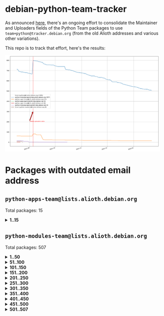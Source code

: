 # debian-python-team-tracker



As announced [here](https://lists.debian.org/debian-python/2021/08/msg00006.html), there's an ongoing effort to consolidate the Maintainer and Uploaders fields of the Python Team packages to use `team+python@tracker.debian.org` (from the old Alioth addresses and various other variations).



This repo is to track that effort, here's the results:



![Python team emails](images/python_team_emails.svg)


# Packages with outdated email address

## `python-apps-team@lists.alioth.debian.org`
Total packages: 15
<details>
<summary><b>1..15</b></summary>


| # | Package | Version |
| --- | --- | --- |
| 1 | [ctop](https://tracker.debian.org/ctop) | 1.0.0-2.1 |
| 2 | [db2twitter](https://tracker.debian.org/db2twitter) | 0.6-1.1 |
| 3 | [dodgy](https://tracker.debian.org/dodgy) | 0.1.9-3 |
| 4 | [etm](https://tracker.debian.org/etm) | 3.2.30-1.1 |
| 5 | [firmware-microbit-micropython](https://tracker.debian.org/firmware-microbit-micropython) | 1.0.1-2 |
| 6 | [freealchemist](https://tracker.debian.org/freealchemist) | 0.5-1.1 |
| 7 | [kanboard-cli](https://tracker.debian.org/kanboard-cli) | 0.0.2-1.1 |
| 8 | [lightyears](https://tracker.debian.org/lightyears) | 1.4-2 |
| 9 | [pipenv](https://tracker.debian.org/pipenv) | 11.9.0-1.1 |
| 10 | [prospector](https://tracker.debian.org/prospector) | 1.1.7-2 |
| 11 | [pybik](https://tracker.debian.org/pybik) | 3.0-3.1 |
| 12 | [retweet](https://tracker.debian.org/retweet) | 0.10-1.1 |
| 13 | [sen](https://tracker.debian.org/sen) | 0.6.1-0.1 |
| 14 | [sinntp](https://tracker.debian.org/sinntp) | 1.6-1.2 |
| 15 | [smem](https://tracker.debian.org/smem) | 1.5-1.1 |
</details>

## `python-modules-team@lists.alioth.debian.org`
Total packages: 507
<details>
<summary><b>1..50</b></summary>


| # | Package | Version |
| --- | --- | --- |
| 1 | [anorack](https://tracker.debian.org/anorack) | 0.2.7-1 |
| 2 | [anosql](https://tracker.debian.org/anosql) | 1.0.1-1 |
| 3 | [asn1crypto](https://tracker.debian.org/asn1crypto) | 1.4.0-1 |
| 4 | [astral](https://tracker.debian.org/astral) | 1.6.1-2 |
| 5 | [authres](https://tracker.debian.org/authres) | 1.2.0-2 |
| 6 | [automat](https://tracker.debian.org/automat) | 20.2.0-1 |
| 7 | [azure-cosmos-table-python](https://tracker.debian.org/azure-cosmos-table-python) | 1.0.5+git20191025-5 |
| 8 | [bdist-nsi](https://tracker.debian.org/bdist-nsi) | 0.1.5-2 |
| 9 | [bernhard](https://tracker.debian.org/bernhard) | 0.2.6-2 |
| 10 | [betamax](https://tracker.debian.org/betamax) | 0.8.1-2 |
| 11 | [bibtexparser](https://tracker.debian.org/bibtexparser) | 1.1.0+ds-3 |
| 12 | [binaryornot](https://tracker.debian.org/binaryornot) | 0.4.4+dfsg-4 |
| 13 | [bitstruct](https://tracker.debian.org/bitstruct) | 8.9.0-1 |
| 14 | [case](https://tracker.debian.org/case) | 1.5.3+dfsg-3 |
| 15 | [cerealizer](https://tracker.debian.org/cerealizer) | 0.8.1-3 |
| 16 | [chardet](https://tracker.debian.org/chardet) | 4.0.0-1 |
| 17 | [chargebee-python](https://tracker.debian.org/chargebee-python) | 1.6.6-1 |
| 18 | [codicefiscale](https://tracker.debian.org/codicefiscale) | 0.9+ds0-2 |
| 19 | [colorclass](https://tracker.debian.org/colorclass) | 2.2.0-2.2 |
| 20 | [colorspacious](https://tracker.debian.org/colorspacious) | 1.1.2-2 |
| 21 | [commonmark](https://tracker.debian.org/commonmark) | 0.9.1-3 |
| 22 | [constantly](https://tracker.debian.org/constantly) | 15.1.0-2 |
| 23 | [contextlib2](https://tracker.debian.org/contextlib2) | 0.6.0.post1-1 |
| 24 | [cookiecutter](https://tracker.debian.org/cookiecutter) | 1.7.3-1 |
| 25 | [coreapi](https://tracker.debian.org/coreapi) | 2.3.3-4 |
| 26 | [coreschema](https://tracker.debian.org/coreschema) | 0.0.4-3 |
| 27 | [cov-core](https://tracker.debian.org/cov-core) | 1.15.0-3 |
| 28 | [cppy](https://tracker.debian.org/cppy) | 1.1.0-2 |
| 29 | [cram](https://tracker.debian.org/cram) | 0.7-4 |
| 30 | [cssutils](https://tracker.debian.org/cssutils) | 1.0.2-3 |
| 31 | [d2to1](https://tracker.debian.org/d2to1) | 0.2.12-2 |
| 32 | [deap](https://tracker.debian.org/deap) | 1.3.1-2 |
| 33 | [debiancontributors](https://tracker.debian.org/debiancontributors) | 0.7.8-2 |
| 34 | [devpi-common](https://tracker.debian.org/devpi-common) | 3.2.2-1.1 |
| 35 | [django-ajax-selects](https://tracker.debian.org/django-ajax-selects) | 1.7.0-3 |
| 36 | [django-bitfield](https://tracker.debian.org/django-bitfield) | 1.9.6-2 |
| 37 | [django-dirtyfields](https://tracker.debian.org/django-dirtyfields) | 1.3.1-2 |
| 38 | [django-environ](https://tracker.debian.org/django-environ) | 0.4.4-2 |
| 39 | [django-filter](https://tracker.debian.org/django-filter) | 2.4.0-1 |
| 40 | [django-hvad](https://tracker.debian.org/django-hvad) | 1.8.0-1.1 |
| 41 | [django-js-reverse](https://tracker.debian.org/django-js-reverse) | 0.7.3-1.1 |
| 42 | [django-macaddress](https://tracker.debian.org/django-macaddress) | 1.5.0-2 |
| 43 | [django-memoize](https://tracker.debian.org/django-memoize) | 2.2.0+dfsg-1 |
| 44 | [django-nose](https://tracker.debian.org/django-nose) | 1.4.6-2.1 |
| 45 | [django-notification](https://tracker.debian.org/django-notification) | 1.2.0-3 |
| 46 | [django-pagination](https://tracker.debian.org/django-pagination) | 1.0.7-4 |
| 47 | [django-paintstore](https://tracker.debian.org/django-paintstore) | 0.2-4 |
| 48 | [django-picklefield](https://tracker.debian.org/django-picklefield) | 3.0.1-1 |
| 49 | [django-pipeline](https://tracker.debian.org/django-pipeline) | 1.6.14-3 |
| 50 | [django-q](https://tracker.debian.org/django-q) | 1.2.1-1 |
</details>
<details>
<summary><b>51..100</b></summary>

| # | Package | Version |
| --- | --- | --- |
| 51 | [django-recurrence](https://tracker.debian.org/django-recurrence) | 1.10.3-1 |
| 52 | [django-simple-redis-admin](https://tracker.debian.org/django-simple-redis-admin) | 1.4.0-2 |
| 53 | [django-stronghold](https://tracker.debian.org/django-stronghold) | 0.3.0+debian-2 |
| 54 | [django-webpack-loader](https://tracker.debian.org/django-webpack-loader) | 0.6.0-2 |
| 55 | [django-wkhtmltopdf](https://tracker.debian.org/django-wkhtmltopdf) | 3.3.0-1 |
| 56 | [django-xmlrpc](https://tracker.debian.org/django-xmlrpc) | 0.1.8-2 |
| 57 | [djangorestframework-api-key](https://tracker.debian.org/djangorestframework-api-key) | 2.0.0-2 |
| 58 | [dkimpy](https://tracker.debian.org/dkimpy) | 1.0.5-1 |
| 59 | [dnsdiag](https://tracker.debian.org/dnsdiag) | 2.0.2-1 |
| 60 | [dockerpty](https://tracker.debian.org/dockerpty) | 0.4.1-2 |
| 61 | [dominate](https://tracker.debian.org/dominate) | 2.3.1-2 |
| 62 | [drf-generators](https://tracker.debian.org/drf-generators) | 0.5.0-1 |
| 63 | [elasticsearch-curator](https://tracker.debian.org/elasticsearch-curator) | 5.8.1-1 |
| 64 | [enum34](https://tracker.debian.org/enum34) | 1.1.6-4 |
| 65 | [enzyme](https://tracker.debian.org/enzyme) | 0.4.1-2 |
| 66 | [exam](https://tracker.debian.org/exam) | 0.10.5-3 |
| 67 | [factory-boy](https://tracker.debian.org/factory-boy) | 2.11.1-3 |
| 68 | [faker](https://tracker.debian.org/faker) | 0.9.3-0.1 |
| 69 | [fakesleep](https://tracker.debian.org/fakesleep) | 0.1-2 |
| 70 | [fastchunking](https://tracker.debian.org/fastchunking) | 0.0.3-2 |
| 71 | [feedgenerator](https://tracker.debian.org/feedgenerator) | 1.9-2 |
| 72 | [flake8-polyfill](https://tracker.debian.org/flake8-polyfill) | 1.0.2-2 |
| 73 | [flask-api](https://tracker.debian.org/flask-api) | 1.1+dfsg-1.1 |
| 74 | [flask-babelex](https://tracker.debian.org/flask-babelex) | 0.9.4-1 |
| 75 | [flask-bcrypt](https://tracker.debian.org/flask-bcrypt) | 0.7.1-2 |
| 76 | [flask-compress](https://tracker.debian.org/flask-compress) | 1.4.0-3 |
| 77 | [flask-gravatar](https://tracker.debian.org/flask-gravatar) | 0.4.2-2 |
| 78 | [flask-htmlmin](https://tracker.debian.org/flask-htmlmin) | 1.3.2-2 |
| 79 | [flask-ldapconn](https://tracker.debian.org/flask-ldapconn) | 0.7.2-1.1 |
| 80 | [flask-limiter](https://tracker.debian.org/flask-limiter) | 1.0.1-2 |
| 81 | [flask-login](https://tracker.debian.org/flask-login) | 0.5.0-1 |
| 82 | [flask-mail](https://tracker.debian.org/flask-mail) | 0.9.1+dfsg1-1.1 |
| 83 | [flask-mongoengine](https://tracker.debian.org/flask-mongoengine) | 0.9.3-4 |
| 84 | [flask-multistatic](https://tracker.debian.org/flask-multistatic) | 1.0-2 |
| 85 | [flask-script](https://tracker.debian.org/flask-script) | 2.0.6-2 |
| 86 | [flask-silk](https://tracker.debian.org/flask-silk) | 0.2-18 |
| 87 | [flask-wtf](https://tracker.debian.org/flask-wtf) | 0.14.3-1 |
| 88 | [flufl.bounce](https://tracker.debian.org/flufl.bounce) | 3.0.1-1 |
| 89 | [flufl.enum](https://tracker.debian.org/flufl.enum) | 4.1.1-3 |
| 90 | [flufl.i18n](https://tracker.debian.org/flufl.i18n) | 3.0.1-1 |
| 91 | [flufl.lock](https://tracker.debian.org/flufl.lock) | 5.0.1-1 |
| 92 | [flufl.password](https://tracker.debian.org/flufl.password) | 1.3-3 |
| 93 | [flufl.testing](https://tracker.debian.org/flufl.testing) | 0.7-2 |
| 94 | [gerritlib](https://tracker.debian.org/gerritlib) | 0.8.0-2 |
| 95 | [gmplot](https://tracker.debian.org/gmplot) | 1.2.0-2 |
| 96 | [gtextfsm](https://tracker.debian.org/gtextfsm) | 1.1.0-2 |
| 97 | [gtts](https://tracker.debian.org/gtts) | 2.0.3-1 |
| 98 | [gtts-token](https://tracker.debian.org/gtts-token) | 1.1.3-1 |
| 99 | [guzzle-sphinx-theme](https://tracker.debian.org/guzzle-sphinx-theme) | 0.7.11-5 |
| 100 | [hachoir](https://tracker.debian.org/hachoir) | 3.1.0+dfsg-3 |
</details>
<details>
<summary><b>101..150</b></summary>

| # | Package | Version |
| --- | --- | --- |
| 101 | [haproxy-log-analysis](https://tracker.debian.org/haproxy-log-analysis) | 2.0~b0-2 |
| 102 | [heapdict](https://tracker.debian.org/heapdict) | 1.0.1-1 |
| 103 | [hiro](https://tracker.debian.org/hiro) | 0.5-2 |
| 104 | [hypothesis-auto](https://tracker.debian.org/hypothesis-auto) | 1.1.4-2 |
| 105 | [importmagic](https://tracker.debian.org/importmagic) | 0.1.7-2 |
| 106 | [inflection](https://tracker.debian.org/inflection) | 0.3.1-2 |
| 107 | [json-tricks](https://tracker.debian.org/json-tricks) | 3.11.0-2 |
| 108 | [jsonhyperschema-codec](https://tracker.debian.org/jsonhyperschema-codec) | 1.0.3-2 |
| 109 | [junos-eznc](https://tracker.debian.org/junos-eznc) | 2.1.7-3 |
| 110 | [jupyter-sphinx-theme](https://tracker.debian.org/jupyter-sphinx-theme) | 0.0.6+ds1-10 |
| 111 | [kitchen](https://tracker.debian.org/kitchen) | 1.2.6-2 |
| 112 | [kivy](https://tracker.debian.org/kivy) | 1.11.0-2 |
| 113 | [lazr.delegates](https://tracker.debian.org/lazr.delegates) | 2.0.3-2 |
| 114 | [lazr.smtptest](https://tracker.debian.org/lazr.smtptest) | 2.0.3-2 |
| 115 | [lexicon](https://tracker.debian.org/lexicon) | 3.3.17-1 |
| 116 | [libthumbor](https://tracker.debian.org/libthumbor) | 1.3.3-2 |
| 117 | [logilab-constraint](https://tracker.debian.org/logilab-constraint) | 0.6.0-2 |
| 118 | [mako](https://tracker.debian.org/mako) | 1.1.3+ds1-2 |
| 119 | [manuel](https://tracker.debian.org/manuel) | 1.10.1-2 |
| 120 | [mercurial-extension-utils](https://tracker.debian.org/mercurial-extension-utils) | 1.5.1-3 |
| 121 | [mercurial-keyring](https://tracker.debian.org/mercurial-keyring) | 1.3.1-3 |
| 122 | [milksnake](https://tracker.debian.org/milksnake) | 0.1.5-1 |
| 123 | [mimerender](https://tracker.debian.org/mimerender) | 0.6.0-2 |
| 124 | [mmllib](https://tracker.debian.org/mmllib) | 0.3.0.post1-2 |
| 125 | [mockldap](https://tracker.debian.org/mockldap) | 0.3.0-4 |
| 126 | [modernize](https://tracker.debian.org/modernize) | 0.7-2 |
| 127 | [moksha.common](https://tracker.debian.org/moksha.common) | 1.2.5-4 |
| 128 | [mrtparse](https://tracker.debian.org/mrtparse) | 1.6-2 |
| 129 | [musicbrainzngs](https://tracker.debian.org/musicbrainzngs) | 0.7.1-2 |
| 130 | [mutagen](https://tracker.debian.org/mutagen) | 1.45.1-2 |
| 131 | [mwic](https://tracker.debian.org/mwic) | 0.7.8-1 |
| 132 | [mysql-connector-python](https://tracker.debian.org/mysql-connector-python) | 8.0.15-2 |
| 133 | [nb2plots](https://tracker.debian.org/nb2plots) | 0.6-2 |
| 134 | [netmiko](https://tracker.debian.org/netmiko) | 2.4.2-1 |
| 135 | [networkx](https://tracker.debian.org/networkx) | 2.5+ds-2 |
| 136 | [nose2](https://tracker.debian.org/nose2) | 0.9.2-1 |
| 137 | [nose2-cov](https://tracker.debian.org/nose2-cov) | 1.0a4-3 |
| 138 | [ntplib](https://tracker.debian.org/ntplib) | 0.3.3-2 |
| 139 | [numpy-stl](https://tracker.debian.org/numpy-stl) | 2.9.0-1 |
| 140 | [numpydoc](https://tracker.debian.org/numpydoc) | 1.1.0-3 |
| 141 | [obsub](https://tracker.debian.org/obsub) | 0.2-4 |
| 142 | [okasha](https://tracker.debian.org/okasha) | 0.2.4-4 |
| 143 | [overpass](https://tracker.debian.org/overpass) | 0.7-1 |
| 144 | [pastescript](https://tracker.debian.org/pastescript) | 2.0.2-4 |
| 145 | [pep8](https://tracker.debian.org/pep8) | 1.7.1-9 |
| 146 | [pep8-naming](https://tracker.debian.org/pep8-naming) | 0.10.0-1 |
| 147 | [pg8000](https://tracker.debian.org/pg8000) | 1.10.6-2 |
| 148 | [pidcat](https://tracker.debian.org/pidcat) | 2.1.0-4 |
| 149 | [pilkit](https://tracker.debian.org/pilkit) | 2.0-3 |
| 150 | [plastex](https://tracker.debian.org/plastex) | 2.1-2 |
</details>
<details>
<summary><b>151..200</b></summary>

| # | Package | Version |
| --- | --- | --- |
| 151 | [portio](https://tracker.debian.org/portio) | 0.5-4 |
| 152 | [power](https://tracker.debian.org/power) | 1.4+dfsg-4 |
| 153 | [pprintpp](https://tracker.debian.org/pprintpp) | 0.4.0-2 |
| 154 | [preggy](https://tracker.debian.org/preggy) | 1.4.4-1 |
| 155 | [ptable](https://tracker.debian.org/ptable) | 0.9.2-2 |
| 156 | [py-radix](https://tracker.debian.org/py-radix) | 0.10.0-3 |
| 157 | [py3dns](https://tracker.debian.org/py3dns) | 3.2.1-1 |
| 158 | [pyasn1](https://tracker.debian.org/pyasn1) | 0.4.8-1 |
| 159 | [pybindgen](https://tracker.debian.org/pybindgen) | 0.20.0+dfsg1-2 |
| 160 | [pycallgraph](https://tracker.debian.org/pycallgraph) | 1.1.3-1.2 |
| 161 | [pyclamd](https://tracker.debian.org/pyclamd) | 0.4.0-2 |
| 162 | [pycodestyle](https://tracker.debian.org/pycodestyle) | 2.6.0-1 |
| 163 | [pycxx](https://tracker.debian.org/pycxx) | 7.1.4-0.2 |
| 164 | [pydbus](https://tracker.debian.org/pydbus) | 0.6.0-4 |
| 165 | [pydenticon](https://tracker.debian.org/pydenticon) | 0.3.1-2 |
| 166 | [pydispatcher](https://tracker.debian.org/pydispatcher) | 2.0.5-2 |
| 167 | [pydle](https://tracker.debian.org/pydle) | 0.9.4-2 |
| 168 | [pyeapi](https://tracker.debian.org/pyeapi) | 0.8.1-2 |
| 169 | [pyee](https://tracker.debian.org/pyee) | 7.0.2-1 |
| 170 | [pyenchant](https://tracker.debian.org/pyenchant) | 3.2.0-1 |
| 171 | [pyfg](https://tracker.debian.org/pyfg) | 0.50-2 |
| 172 | [pyfiglet](https://tracker.debian.org/pyfiglet) | 0.8.0+dfsg-1 |
| 173 | [pyfribidi](https://tracker.debian.org/pyfribidi) | 0.12.0+repack-7 |
| 174 | [pygeoif](https://tracker.debian.org/pygeoif) | 0.7-2 |
| 175 | [pygtail](https://tracker.debian.org/pygtail) | 0.6.1-2 |
| 176 | [pygtkspellcheck](https://tracker.debian.org/pygtkspellcheck) | 4.0.5-2 |
| 177 | [pyinotify](https://tracker.debian.org/pyinotify) | 0.9.6-1.3 |
| 178 | [pyiosxr](https://tracker.debian.org/pyiosxr) | 0.52-1.1 |
| 179 | [pyjavaproperties](https://tracker.debian.org/pyjavaproperties) | 0.7-2 |
| 180 | [pyjokes](https://tracker.debian.org/pyjokes) | 0.5.0-3 |
| 181 | [pykcs11](https://tracker.debian.org/pykcs11) | 1.5.10-1 |
| 182 | [pylama](https://tracker.debian.org/pylama) | 7.4.3-3 |
| 183 | [pylibmc](https://tracker.debian.org/pylibmc) | 1.5.2-3 |
| 184 | [pylint-celery](https://tracker.debian.org/pylint-celery) | 0.3-5 |
| 185 | [pylint-common](https://tracker.debian.org/pylint-common) | 0.2.5-4 |
| 186 | [pylint-django](https://tracker.debian.org/pylint-django) | 2.0.13-1 |
| 187 | [pylint-flask](https://tracker.debian.org/pylint-flask) | 0.5-4 |
| 188 | [pylint-plugin-utils](https://tracker.debian.org/pylint-plugin-utils) | 0.6-1 |
| 189 | [pymacs](https://tracker.debian.org/pymacs) | 0.25-3 |
| 190 | [pymodbus](https://tracker.debian.org/pymodbus) | 2.1.0+dfsg-2 |
| 191 | [pynag](https://tracker.debian.org/pynag) | 1.1.2+dfsg-2 |
| 192 | [pynliner](https://tracker.debian.org/pynliner) | 0.8.0-2 |
| 193 | [pyopengl](https://tracker.debian.org/pyopengl) | 3.1.5+dfsg-1 |
| 194 | [pyparsing](https://tracker.debian.org/pyparsing) | 2.4.7-1 |
| 195 | [pyprind](https://tracker.debian.org/pyprind) | 2.11.2-2 |
| 196 | [pyquery](https://tracker.debian.org/pyquery) | 1.2.9-4 |
| 197 | [pyrad](https://tracker.debian.org/pyrad) | 2.1-2 |
| 198 | [pyrsistent](https://tracker.debian.org/pyrsistent) | 0.15.5-1 |
| 199 | [pysimplesoap](https://tracker.debian.org/pysimplesoap) | 1.16.2-3 |
| 200 | [pysmi](https://tracker.debian.org/pysmi) | 0.3.2-2 |
</details>
<details>
<summary><b>201..250</b></summary>

| # | Package | Version |
| --- | --- | --- |
| 201 | [pysodium](https://tracker.debian.org/pysodium) | 0.7.0-2 |
| 202 | [pyspf](https://tracker.debian.org/pyspf) | 2.0.14-2 |
| 203 | [pysrt](https://tracker.debian.org/pysrt) | 1.0.1-2 |
| 204 | [pyssim](https://tracker.debian.org/pyssim) | 0.2-2 |
| 205 | [pytaglib](https://tracker.debian.org/pytaglib) | 0.3.6+dfsg-2 |
| 206 | [pytds](https://tracker.debian.org/pytds) | 1.10.0-1 |
| 207 | [pytest-bdd](https://tracker.debian.org/pytest-bdd) | 3.2.1-1 |
| 208 | [pytest-cookies](https://tracker.debian.org/pytest-cookies) | 0.4.0-1 |
| 209 | [pytest-django](https://tracker.debian.org/pytest-django) | 3.5.1-1 |
| 210 | [pytest-expect](https://tracker.debian.org/pytest-expect) | 1.1.0-2 |
| 211 | [pytest-httpbin](https://tracker.debian.org/pytest-httpbin) | 1.0.0-2 |
| 212 | [pytest-instafail](https://tracker.debian.org/pytest-instafail) | 0.4.2-1 |
| 213 | [pytest-runner](https://tracker.debian.org/pytest-runner) | 2.11.1-1.2 |
| 214 | [pytest-sugar](https://tracker.debian.org/pytest-sugar) | 0.9.4-1 |
| 215 | [pytest-tornado](https://tracker.debian.org/pytest-tornado) | 0.8.1-1 |
| 216 | [pytest-vcr](https://tracker.debian.org/pytest-vcr) | 1.0.2-2 |
| 217 | [python-activipy](https://tracker.debian.org/python-activipy) | 0.1-7 |
| 218 | [python-adal](https://tracker.debian.org/python-adal) | 1.2.2-1 |
| 219 | [python-aiohttp-session](https://tracker.debian.org/python-aiohttp-session) | 2.9.0-2 |
| 220 | [python-aioinflux](https://tracker.debian.org/python-aioinflux) | 0.9.0-2 |
| 221 | [python-aiomeasures](https://tracker.debian.org/python-aiomeasures) | 0.5.14-3 |
| 222 | [python-amqplib](https://tracker.debian.org/python-amqplib) | 1.0.2-2 |
| 223 | [python-apptools](https://tracker.debian.org/python-apptools) | 4.5.0-1.1 |
| 224 | [python-aptly](https://tracker.debian.org/python-aptly) | 0.12.10-2 |
| 225 | [python-args](https://tracker.debian.org/python-args) | 0.1.0-3 |
| 226 | [python-arpy](https://tracker.debian.org/python-arpy) | 1.1.1-4 |
| 227 | [python-astor](https://tracker.debian.org/python-astor) | 0.8.1-1 |
| 228 | [python-base58](https://tracker.debian.org/python-base58) | 1.0.3-1.1 |
| 229 | [python-bcdoc](https://tracker.debian.org/python-bcdoc) | 0.16.0-2 |
| 230 | [python-bitbucket-api](https://tracker.debian.org/python-bitbucket-api) | 0.5.0-3 |
| 231 | [python-box](https://tracker.debian.org/python-box) | 3.4.6-2 |
| 232 | [python-btrees](https://tracker.debian.org/python-btrees) | 4.3.1-2 |
| 233 | [python-cerberus](https://tracker.debian.org/python-cerberus) | 1.3.2-1 |
| 234 | [python-click-log](https://tracker.debian.org/python-click-log) | 0.2.1-2 |
| 235 | [python-clint](https://tracker.debian.org/python-clint) | 0.5.1-3 |
| 236 | [python-cluster](https://tracker.debian.org/python-cluster) | 1.3.3-3 |
| 237 | [python-cmarkgfm](https://tracker.debian.org/python-cmarkgfm) | 0.4.2-1 |
| 238 | [python-coloredlogs](https://tracker.debian.org/python-coloredlogs) | 7.3-2 |
| 239 | [python-colour](https://tracker.debian.org/python-colour) | 0.1.5-2 |
| 240 | [python-consul](https://tracker.debian.org/python-consul) | 0.7.1-1.1 |
| 241 | [python-cookies](https://tracker.debian.org/python-cookies) | 2.2.1-3 |
| 242 | [python-cpuinfo](https://tracker.debian.org/python-cpuinfo) | 5.0.0-2 |
| 243 | [python-crcmod](https://tracker.debian.org/python-crcmod) | 1.7+dfsg-2 |
| 244 | [python-cs](https://tracker.debian.org/python-cs) | 2.7.1-1 |
| 245 | [python-dbfread](https://tracker.debian.org/python-dbfread) | 2.0.7-3 |
| 246 | [python-decorator](https://tracker.debian.org/python-decorator) | 4.4.2-2 |
| 247 | [python-demjson](https://tracker.debian.org/python-demjson) | 2.2.4-5 |
| 248 | [python-diaspy](https://tracker.debian.org/python-diaspy) | 0.6.0-2 |
| 249 | [python-dictobj](https://tracker.debian.org/python-dictobj) | 0.4-4 |
| 250 | [python-distutils-extra](https://tracker.debian.org/python-distutils-extra) | 2.45 |
</details>
<details>
<summary><b>251..300</b></summary>

| # | Package | Version |
| --- | --- | --- |
| 251 | [python-django-casclient](https://tracker.debian.org/python-django-casclient) | 1.5.3-1 |
| 252 | [python-django-etcd-settings](https://tracker.debian.org/python-django-etcd-settings) | 0.1.13+dfsg-3 |
| 253 | [python-django-gravatar2](https://tracker.debian.org/python-django-gravatar2) | 1.4.4-2 |
| 254 | [python-django-jsonfield](https://tracker.debian.org/python-django-jsonfield) | 1.4.0-2 |
| 255 | [python-django-push-notifications](https://tracker.debian.org/python-django-push-notifications) | 1.4.1-1 |
| 256 | [python-django-simple-history](https://tracker.debian.org/python-django-simple-history) | 2.7.0-1.1 |
| 257 | [python-doubleratchet](https://tracker.debian.org/python-doubleratchet) | 0.6.0-2 |
| 258 | [python-dpkt](https://tracker.debian.org/python-dpkt) | 1.9.2-2 |
| 259 | [python-easywebdav](https://tracker.debian.org/python-easywebdav) | 1.2.0-8 |
| 260 | [python-envisage](https://tracker.debian.org/python-envisage) | 4.9.0-2.1 |
| 261 | [python-envparse](https://tracker.debian.org/python-envparse) | 0.2.0-2 |
| 262 | [python-envs](https://tracker.debian.org/python-envs) | 1.2.6-1.1 |
| 263 | [python-epc](https://tracker.debian.org/python-epc) | 0.0.5-3 |
| 264 | [python-etcd](https://tracker.debian.org/python-etcd) | 0.4.5-2 |
| 265 | [python-ethtool](https://tracker.debian.org/python-ethtool) | 0.14-3 |
| 266 | [python-ewmh](https://tracker.debian.org/python-ewmh) | 0.1.6-2 |
| 267 | [python-exotel](https://tracker.debian.org/python-exotel) | 0.1.5-2 |
| 268 | [python-feather-format](https://tracker.debian.org/python-feather-format) | 0.3.1+dfsg1-4 |
| 269 | [python-flaky](https://tracker.debian.org/python-flaky) | 3.7.0-1 |
| 270 | [python-flask-seeder](https://tracker.debian.org/python-flask-seeder) | 0.1~a2-2 |
| 271 | [python-genty](https://tracker.debian.org/python-genty) | 1.3.2-1 |
| 272 | [python-geoip2](https://tracker.debian.org/python-geoip2) | 2.9.0+dfsg1-2 |
| 273 | [python-gflags](https://tracker.debian.org/python-gflags) | 1.5.1-7 |
| 274 | [python-glob2](https://tracker.debian.org/python-glob2) | 0.5-3 |
| 275 | [python-hashids](https://tracker.debian.org/python-hashids) | 1.3.1-1 |
| 276 | [python-hidapi](https://tracker.debian.org/python-hidapi) | 0.9.0.post3-2 |
| 277 | [python-hiredis](https://tracker.debian.org/python-hiredis) | 1.0.1-1 |
| 278 | [python-hpilo](https://tracker.debian.org/python-hpilo) | 4.3-3 |
| 279 | [python-html2text](https://tracker.debian.org/python-html2text) | 2020.1.16-1 |
| 280 | [python-http-parser](https://tracker.debian.org/python-http-parser) | 0.9.0-1 |
| 281 | [python-httptools](https://tracker.debian.org/python-httptools) | 0.1.1-1 |
| 282 | [python-icalendar](https://tracker.debian.org/python-icalendar) | 4.0.3-4 |
| 283 | [python-iniparse](https://tracker.debian.org/python-iniparse) | 0.4-3 |
| 284 | [python-ipaddress](https://tracker.debian.org/python-ipaddress) | 1.0.23-1 |
| 285 | [python-ipfix](https://tracker.debian.org/python-ipfix) | 0.9.7-2 |
| 286 | [python-irodsclient](https://tracker.debian.org/python-irodsclient) | 0.8.1-2 |
| 287 | [python-isc-dhcp-leases](https://tracker.debian.org/python-isc-dhcp-leases) | 0.9.1-2 |
| 288 | [python-iso3166](https://tracker.debian.org/python-iso3166) | 0.8.git20170319-2 |
| 289 | [python-isoweek](https://tracker.debian.org/python-isoweek) | 1.3.3-3 |
| 290 | [python-jmespath](https://tracker.debian.org/python-jmespath) | 0.10.0-1 |
| 291 | [python-jsonrpc](https://tracker.debian.org/python-jsonrpc) | 1.13.0-1 |
| 292 | [python-junit-xml](https://tracker.debian.org/python-junit-xml) | 1.9-1 |
| 293 | [python-kanboard](https://tracker.debian.org/python-kanboard) | 1.0.1-1.1 |
| 294 | [python-langdetect](https://tracker.debian.org/python-langdetect) | 1.0.7-4 |
| 295 | [python-ldap](https://tracker.debian.org/python-ldap) | 3.2.0-4 |
| 296 | [python-ldapdomaindump](https://tracker.debian.org/python-ldapdomaindump) | 0.9.3-1 |
| 297 | [python-libguess](https://tracker.debian.org/python-libguess) | 1.1-4 |
| 298 | [python-logfury](https://tracker.debian.org/python-logfury) | 0.1.2-4 |
| 299 | [python-lupa](https://tracker.debian.org/python-lupa) | 1.9+dfsg-1 |
| 300 | [python-mailer](https://tracker.debian.org/python-mailer) | 0.8.1-4 |
</details>
<details>
<summary><b>301..350</b></summary>

| # | Package | Version |
| --- | --- | --- |
| 301 | [python-mastodon](https://tracker.debian.org/python-mastodon) | 1.5.1-1 |
| 302 | [python-mccabe](https://tracker.debian.org/python-mccabe) | 0.6.1-3 |
| 303 | [python-measurement](https://tracker.debian.org/python-measurement) | 2.0.1-2 |
| 304 | [python-meld3](https://tracker.debian.org/python-meld3) | 1.0.2-3 |
| 305 | [python-mnemonic](https://tracker.debian.org/python-mnemonic) | 0.19-1 |
| 306 | [python-model-mommy](https://tracker.debian.org/python-model-mommy) | 1.6.0-2 |
| 307 | [python-morris](https://tracker.debian.org/python-morris) | 1.2-2 |
| 308 | [python-mpegdash](https://tracker.debian.org/python-mpegdash) | 0.2.0-1 |
| 309 | [python-multidict](https://tracker.debian.org/python-multidict) | 5.1.0-1 |
| 310 | [python-munch](https://tracker.debian.org/python-munch) | 2.3.2-2 |
| 311 | [python-murmurhash](https://tracker.debian.org/python-murmurhash) | 1.0.2-1 |
| 312 | [python-nine](https://tracker.debian.org/python-nine) | 1.1.0-1 |
| 313 | [python-noise](https://tracker.debian.org/python-noise) | 1.2.3-3 |
| 314 | [python-notify2](https://tracker.debian.org/python-notify2) | 0.3-4 |
| 315 | [python-ntlm-auth](https://tracker.debian.org/python-ntlm-auth) | 1.4.0-1 |
| 316 | [python-oauth](https://tracker.debian.org/python-oauth) | 1.0.1-6 |
| 317 | [python-offtrac](https://tracker.debian.org/python-offtrac) | 0.1.0-2.1 |
| 318 | [python-opcua](https://tracker.debian.org/python-opcua) | 0.98.11-1 |
| 319 | [python-openid-cla](https://tracker.debian.org/python-openid-cla) | 1.2-2 |
| 320 | [python-openid-teams](https://tracker.debian.org/python-openid-teams) | 1.2-2 |
| 321 | [python-openidc-client](https://tracker.debian.org/python-openidc-client) | 0.6.0-1.1 |
| 322 | [python-opentimestamps](https://tracker.debian.org/python-opentimestamps) | 0.4.1-1 |
| 323 | [python-padme](https://tracker.debian.org/python-padme) | 1.1.1-3 |
| 324 | [python-pampy](https://tracker.debian.org/python-pampy) | 1.8.4-2 |
| 325 | [python-path-and-address](https://tracker.debian.org/python-path-and-address) | 2.0.1-2 |
| 326 | [python-pathtools](https://tracker.debian.org/python-pathtools) | 0.1.2-4 |
| 327 | [python-paypal](https://tracker.debian.org/python-paypal) | 1.2.5-3 |
| 328 | [python-peakutils](https://tracker.debian.org/python-peakutils) | 1.3.3+ds-2 |
| 329 | [python-pem](https://tracker.debian.org/python-pem) | 19.1.0-1 |
| 330 | [python-persistent](https://tracker.debian.org/python-persistent) | 4.6.4-0.2 |
| 331 | [python-pex](https://tracker.debian.org/python-pex) | 1.1.14-3.1 |
| 332 | [python-pgpdump](https://tracker.debian.org/python-pgpdump) | 1.5-2 |
| 333 | [python-pgspecial](https://tracker.debian.org/python-pgspecial) | 1.11.10+dfsg1-1 |
| 334 | [python-phonenumbers](https://tracker.debian.org/python-phonenumbers) | 8.12.1-1 |
| 335 | [python-picklable-itertools](https://tracker.debian.org/python-picklable-itertools) | 0.1.1-3 |
| 336 | [python-plaster](https://tracker.debian.org/python-plaster) | 1.0-2 |
| 337 | [python-plaster-pastedeploy](https://tracker.debian.org/python-plaster-pastedeploy) | 0.5-3 |
| 338 | [python-prctl](https://tracker.debian.org/python-prctl) | 1.7-2 |
| 339 | [python-preshed](https://tracker.debian.org/python-preshed) | 3.0.2-1 |
| 340 | [python-pretend](https://tracker.debian.org/python-pretend) | 1.0.9-1 |
| 341 | [python-prettylog](https://tracker.debian.org/python-prettylog) | 0.1.0-2 |
| 342 | [python-priority](https://tracker.debian.org/python-priority) | 1.3.0-3 |
| 343 | [python-progressbar](https://tracker.debian.org/python-progressbar) | 2.5-2 |
| 344 | [python-pskc](https://tracker.debian.org/python-pskc) | 1.1-3 |
| 345 | [python-py-zipkin](https://tracker.debian.org/python-py-zipkin) | 0.15.0-1.1 |
| 346 | [python-pyasn1-modules](https://tracker.debian.org/python-pyasn1-modules) | 0.2.1-1 |
| 347 | [python-pyface](https://tracker.debian.org/python-pyface) | 6.1.2-2 |
| 348 | [python-pyftpdlib](https://tracker.debian.org/python-pyftpdlib) | 1.5.4-2 |
| 349 | [python-pygerrit2](https://tracker.debian.org/python-pygerrit2) | 2.0.4-2 |
| 350 | [python-pypump](https://tracker.debian.org/python-pypump) | 0.7-3 |
</details>
<details>
<summary><b>351..400</b></summary>

| # | Package | Version |
| --- | --- | --- |
| 351 | [python-pysnmp4-apps](https://tracker.debian.org/python-pysnmp4-apps) | 0.3.2-2.2 |
| 352 | [python-pysnmp4-mibs](https://tracker.debian.org/python-pysnmp4-mibs) | 0.1.3-3 |
| 353 | [python-pytest-benchmark](https://tracker.debian.org/python-pytest-benchmark) | 3.2.2-2 |
| 354 | [python-pyvmomi](https://tracker.debian.org/python-pyvmomi) | 6.7.1-3 |
| 355 | [python-rarfile](https://tracker.debian.org/python-rarfile) | 3.1-1 |
| 356 | [python-ratelimiter](https://tracker.debian.org/python-ratelimiter) | 1.2.0.post0-1 |
| 357 | [python-redisearch-py](https://tracker.debian.org/python-redisearch-py) | 1.0.0-1 |
| 358 | [python-releases](https://tracker.debian.org/python-releases) | 1.6.3-1 |
| 359 | [python-repoze.lru](https://tracker.debian.org/python-repoze.lru) | 0.7-2 |
| 360 | [python-repoze.sphinx.autointerface](https://tracker.debian.org/python-repoze.sphinx.autointerface) | 0.8-0.2 |
| 361 | [python-repoze.tm2](https://tracker.debian.org/python-repoze.tm2) | 2.0-2 |
| 362 | [python-requests-ntlm](https://tracker.debian.org/python-requests-ntlm) | 1.1.0-1.1 |
| 363 | [python-requirements-detector](https://tracker.debian.org/python-requirements-detector) | 0.6-2 |
| 364 | [python-restless](https://tracker.debian.org/python-restless) | 2.1.1-2 |
| 365 | [python-rpaths](https://tracker.debian.org/python-rpaths) | 0.13-1.1 |
| 366 | [python-rply](https://tracker.debian.org/python-rply) | 0.7.7-2 |
| 367 | [python-schedutils](https://tracker.debian.org/python-schedutils) | 0.6-2.1 |
| 368 | [python-schema](https://tracker.debian.org/python-schema) | 0.6.7-3 |
| 369 | [python-schroot](https://tracker.debian.org/python-schroot) | 0.4-4 |
| 370 | [python-scp](https://tracker.debian.org/python-scp) | 0.13.0-2 |
| 371 | [python-scrapy-djangoitem](https://tracker.debian.org/python-scrapy-djangoitem) | 1.1.1-4 |
| 372 | [python-scripttest](https://tracker.debian.org/python-scripttest) | 1.3-3 |
| 373 | [python-scruffy](https://tracker.debian.org/python-scruffy) | 0.3.3-2 |
| 374 | [python-sdnotify](https://tracker.debian.org/python-sdnotify) | 0.3.1-2 |
| 375 | [python-serverfiles](https://tracker.debian.org/python-serverfiles) | 0.3.0-1 |
| 376 | [python-service-identity](https://tracker.debian.org/python-service-identity) | 18.1.0-6 |
| 377 | [python-sexpdata](https://tracker.debian.org/python-sexpdata) | 0.0.3-2 |
| 378 | [python-shade](https://tracker.debian.org/python-shade) | 1.30.0-3 |
| 379 | [python-shellescape](https://tracker.debian.org/python-shellescape) | 3.4.1-4 |
| 380 | [python-simpy](https://tracker.debian.org/python-simpy) | 2.3.1+dfsg-2 |
| 381 | [python-simpy3](https://tracker.debian.org/python-simpy3) | 3.0.11-2 |
| 382 | [python-slimmer](https://tracker.debian.org/python-slimmer) | 0.1.30-8 |
| 383 | [python-slugify](https://tracker.debian.org/python-slugify) | 4.0.0-1 |
| 384 | [python-smstrade](https://tracker.debian.org/python-smstrade) | 0.2.4-6 |
| 385 | [python-socketpool](https://tracker.debian.org/python-socketpool) | 0.5.3-5 |
| 386 | [python-sphinx-issues](https://tracker.debian.org/python-sphinx-issues) | 1.2.0-2 |
| 387 | [python-spur](https://tracker.debian.org/python-spur) | 0.3.21-1 |
| 388 | [python-srp](https://tracker.debian.org/python-srp) | 1.0.15-1 |
| 389 | [python-statsd](https://tracker.debian.org/python-statsd) | 3.3.0-2 |
| 390 | [python-stopit](https://tracker.debian.org/python-stopit) | 1.1.2-1 |
| 391 | [python-structlog](https://tracker.debian.org/python-structlog) | 20.1.0-1 |
| 392 | [python-sunlight](https://tracker.debian.org/python-sunlight) | 1.1.5-3 |
| 393 | [python-suntime](https://tracker.debian.org/python-suntime) | 1.2.5-2 |
| 394 | [python-tempita](https://tracker.debian.org/python-tempita) | 0.5.2-6 |
| 395 | [python-test-server](https://tracker.debian.org/python-test-server) | 0.0.27-2 |
| 396 | [python-testing.common.database](https://tracker.debian.org/python-testing.common.database) | 2.0.0-2 |
| 397 | [python-testing.mysqld](https://tracker.debian.org/python-testing.mysqld) | 1.4.0-4 |
| 398 | [python-testing.postgresql](https://tracker.debian.org/python-testing.postgresql) | 1.3.0-2 |
| 399 | [python-thriftpy](https://tracker.debian.org/python-thriftpy) | 0.3.9+ds1-1 |
| 400 | [python-tinycss](https://tracker.debian.org/python-tinycss) | 0.4-3 |
</details>
<details>
<summary><b>401..450</b></summary>

| # | Package | Version |
| --- | --- | --- |
| 401 | [python-tktreectrl](https://tracker.debian.org/python-tktreectrl) | 2.0.2-3 |
| 402 | [python-traits](https://tracker.debian.org/python-traits) | 5.2.0-2 |
| 403 | [python-traitsui](https://tracker.debian.org/python-traitsui) | 6.1.3-3 |
| 404 | [python-translationstring](https://tracker.debian.org/python-translationstring) | 1.4-1 |
| 405 | [python-twitter](https://tracker.debian.org/python-twitter) | 3.3-2 |
| 406 | [python-typeguard](https://tracker.debian.org/python-typeguard) | 2.2.2-1.1 |
| 407 | [python-tzlocal](https://tracker.debian.org/python-tzlocal) | 2.1-1 |
| 408 | [python-udatetime](https://tracker.debian.org/python-udatetime) | 0.0.16-4 |
| 409 | [python-unicodecsv](https://tracker.debian.org/python-unicodecsv) | 0.14.1-2 |
| 410 | [python-unidiff](https://tracker.debian.org/python-unidiff) | 0.5.5-2 |
| 411 | [python-urlobject](https://tracker.debian.org/python-urlobject) | 2.4.3-3 |
| 412 | [python-urwidtrees](https://tracker.debian.org/python-urwidtrees) | 1.0.3.dev0-1 |
| 413 | [python-utils](https://tracker.debian.org/python-utils) | 2.3.0-2 |
| 414 | [python-vagrant](https://tracker.debian.org/python-vagrant) | 0.5.15-3 |
| 415 | [python-venusian](https://tracker.debian.org/python-venusian) | 3.0.0-1 |
| 416 | [python-vobject](https://tracker.debian.org/python-vobject) | 0.9.6.1-0.2 |
| 417 | [python-webob](https://tracker.debian.org/python-webob) | 1:1.8.6-1.1 |
| 418 | [python-wget](https://tracker.debian.org/python-wget) | 3.2-3 |
| 419 | [python-wheezy.template](https://tracker.debian.org/python-wheezy.template) | 0.1.167-2 |
| 420 | [python-whoosh](https://tracker.debian.org/python-whoosh) | 2.7.4+git6-g9134ad92-5 |
| 421 | [python-wither](https://tracker.debian.org/python-wither) | 1.1-2 |
| 422 | [python-wsgilog](https://tracker.debian.org/python-wsgilog) | 0.3.1-3 |
| 423 | [python-x3dh](https://tracker.debian.org/python-x3dh) | 0.5.8-2 |
| 424 | [python-xeddsa](https://tracker.debian.org/python-xeddsa) | 0.4.6-2 |
| 425 | [python-yaswfp](https://tracker.debian.org/python-yaswfp) | 0.9.3-1.1 |
| 426 | [python-zc.customdoctests](https://tracker.debian.org/python-zc.customdoctests) | 1.0.1-2 |
| 427 | [python-zipp](https://tracker.debian.org/python-zipp) | 1.0.0-3 |
| 428 | [python-zxcvbn](https://tracker.debian.org/python-zxcvbn) | 4.4.28-2 |
| 429 | [python3-proselint](https://tracker.debian.org/python3-proselint) | 0.10.2-2 |
| 430 | [pythondialog](https://tracker.debian.org/pythondialog) | 3.5.1-1 |
| 431 | [pytoml](https://tracker.debian.org/pytoml) | 0.1.21-1 |
| 432 | [pyuca](https://tracker.debian.org/pyuca) | 1.2-2 |
| 433 | [pyutilib](https://tracker.debian.org/pyutilib) | 5.8.0-1 |
| 434 | [pywavelets](https://tracker.debian.org/pywavelets) | 1.1.1-1 |
| 435 | [pywinrm](https://tracker.debian.org/pywinrm) | 0.3.0-2 |
| 436 | [quark-sphinx-theme](https://tracker.debian.org/quark-sphinx-theme) | 0.5.1-2 |
| 437 | [readlike](https://tracker.debian.org/readlike) | 0.1.3-1.1 |
| 438 | [recommonmark](https://tracker.debian.org/recommonmark) | 0.6.0+ds-1 |
| 439 | [redis-py-cluster](https://tracker.debian.org/redis-py-cluster) | 2.0.0-1 |
| 440 | [reentry](https://tracker.debian.org/reentry) | 1.3.1-1 |
| 441 | [reparser](https://tracker.debian.org/reparser) | 1.4.3-1 |
| 442 | [requests-aws](https://tracker.debian.org/requests-aws) | 0.1.5-2 |
| 443 | [ripe-atlas-cousteau](https://tracker.debian.org/ripe-atlas-cousteau) | 1.4.2-3 |
| 444 | [ripe-atlas-sagan](https://tracker.debian.org/ripe-atlas-sagan) | 1.2.2-2 |
| 445 | [robot-detection](https://tracker.debian.org/robot-detection) | 0.4.0-2 |
| 446 | [routes](https://tracker.debian.org/routes) | 2.5.1-1 |
| 447 | [sgmllib3k](https://tracker.debian.org/sgmllib3k) | 1.0.0-3 |
| 448 | [simplegeneric](https://tracker.debian.org/simplegeneric) | 0.8.1-3 |
| 449 | [singledispatch](https://tracker.debian.org/singledispatch) | 3.4.0.3-3 |
| 450 | [sireader](https://tracker.debian.org/sireader) | 1.1.1-2 |
</details>
<details>
<summary><b>451..500</b></summary>

| # | Package | Version |
| --- | --- | --- |
| 451 | [sleekxmpp](https://tracker.debian.org/sleekxmpp) | 1.3.3-6 |
| 452 | [slimit](https://tracker.debian.org/slimit) | 0.8.1-4 |
| 453 | [smartypants](https://tracker.debian.org/smartypants) | 2.0.0-2 |
| 454 | [sortedcontainers](https://tracker.debian.org/sortedcontainers) | 2.1.0-2 |
| 455 | [speaklater](https://tracker.debian.org/speaklater) | 1.3-5 |
| 456 | [sphinx](https://tracker.debian.org/sphinx) | 1.8.5-2 |
| 457 | [sphinx](https://tracker.debian.org/sphinx) | 1.8.5-3 |
| 458 | [sphinx](https://tracker.debian.org/sphinx) | 1.8.5-4 |
| 459 | [sphinx](https://tracker.debian.org/sphinx) | 1.8.5-5 |
| 460 | [sphinx](https://tracker.debian.org/sphinx) | 2.4.3-2 |
| 461 | [sphinx](https://tracker.debian.org/sphinx) | 2.4.3-4 |
| 462 | [sphinx-autorun](https://tracker.debian.org/sphinx-autorun) | 1.1.0-3.1 |
| 463 | [sphinx-celery](https://tracker.debian.org/sphinx-celery) | 2.0.0-1 |
| 464 | [sphinx-intl](https://tracker.debian.org/sphinx-intl) | 2.0.1-2 |
| 465 | [sphinxcontrib-devhelp](https://tracker.debian.org/sphinxcontrib-devhelp) | 1.0.2-2 |
| 466 | [sphinxcontrib-doxylink](https://tracker.debian.org/sphinxcontrib-doxylink) | 1.5-1 |
| 467 | [sphinxcontrib-log-cabinet](https://tracker.debian.org/sphinxcontrib-log-cabinet) | 1.0.1-2 |
| 468 | [sphinxcontrib-qthelp](https://tracker.debian.org/sphinxcontrib-qthelp) | 1.0.3-2 |
| 469 | [sphinxcontrib-rubydomain](https://tracker.debian.org/sphinxcontrib-rubydomain) | 0.1~dev-20100804-2 |
| 470 | [sphinxcontrib-websupport](https://tracker.debian.org/sphinxcontrib-websupport) | 1.2.4-1 |
| 471 | [sphinxtesters](https://tracker.debian.org/sphinxtesters) | 0.2.3-1 |
| 472 | [sshpubkeys](https://tracker.debian.org/sshpubkeys) | 3.1.0-2.1 |
| 473 | [sshtunnel](https://tracker.debian.org/sshtunnel) | 0.1.4-2 |
| 474 | [stardicter](https://tracker.debian.org/stardicter) | 1.2-1 |
| 475 | [straight.plugin](https://tracker.debian.org/straight.plugin) | 1.4.1-3 |
| 476 | [stsci.distutils](https://tracker.debian.org/stsci.distutils) | 0.3.7-5 |
| 477 | [tagpy](https://tracker.debian.org/tagpy) | 2013.1-7 |
| 478 | [terminaltables](https://tracker.debian.org/terminaltables) | 3.1.0-3 |
| 479 | [texext](https://tracker.debian.org/texext) | 0.6.6-2 |
| 480 | [tinydb](https://tracker.debian.org/tinydb) | 3.15.2-2 |
| 481 | [translation-finder](https://tracker.debian.org/translation-finder) | 1.0-1 |
| 482 | [transmissionrpc](https://tracker.debian.org/transmissionrpc) | 0.11-4 |
| 483 | [twodict](https://tracker.debian.org/twodict) | 1.2-2 |
| 484 | [txws](https://tracker.debian.org/txws) | 0.9.1-4 |
| 485 | [txzmq](https://tracker.debian.org/txzmq) | 0.8.0-2 |
| 486 | [typogrify](https://tracker.debian.org/typogrify) | 1:2.0.7-2 |
| 487 | [u-msgpack-python](https://tracker.debian.org/u-msgpack-python) | 2.3.0-2 |
| 488 | [utidylib](https://tracker.debian.org/utidylib) | 0.5-3 |
| 489 | [vcr.py](https://tracker.debian.org/vcr.py) | 4.0.2-1 |
| 490 | [vim-autopep8](https://tracker.debian.org/vim-autopep8) | 1.2.0-2 |
| 491 | [vsts-cd-manager](https://tracker.debian.org/vsts-cd-manager) | 1.0.2-3 |
| 492 | [wchartype](https://tracker.debian.org/wchartype) | 0.1-2 |
| 493 | [wcwidth](https://tracker.debian.org/wcwidth) | 0.1.9+dfsg1-2 |
| 494 | [webpy](https://tracker.debian.org/webpy) | 1:0.61-1 |
| 495 | [whichcraft](https://tracker.debian.org/whichcraft) | 0.4.1-2 |
| 496 | [wikitrans](https://tracker.debian.org/wikitrans) | 1.3-1 |
| 497 | [willow](https://tracker.debian.org/willow) | 1.4-1 |
| 498 | [wlc](https://tracker.debian.org/wlc) | 1.2-1 |
| 499 | [wokkel](https://tracker.debian.org/wokkel) | 18.0.0-3.1 |
| 500 | [wsgiproxy2](https://tracker.debian.org/wsgiproxy2) | 0.4.5-1.1 |
</details>
<details>
<summary><b>501..507</b></summary>

| # | Package | Version |
| --- | --- | --- |
| 501 | [wtf-peewee](https://tracker.debian.org/wtf-peewee) | 3.0.0+dfsg-2 |
| 502 | [wtforms](https://tracker.debian.org/wtforms) | 2.2.1-2 |
| 503 | [xhtml2pdf](https://tracker.debian.org/xhtml2pdf) | 0.2.4-1 |
| 504 | [xlwt](https://tracker.debian.org/xlwt) | 1.3.0-3 |
| 505 | [zc.lockfile](https://tracker.debian.org/zc.lockfile) | 2.0-1 |
| 506 | [zict](https://tracker.debian.org/zict) | 2.0.0-1 |
| 507 | [zope.deprecation](https://tracker.debian.org/zope.deprecation) | 4.4.0-4 |
</details>
